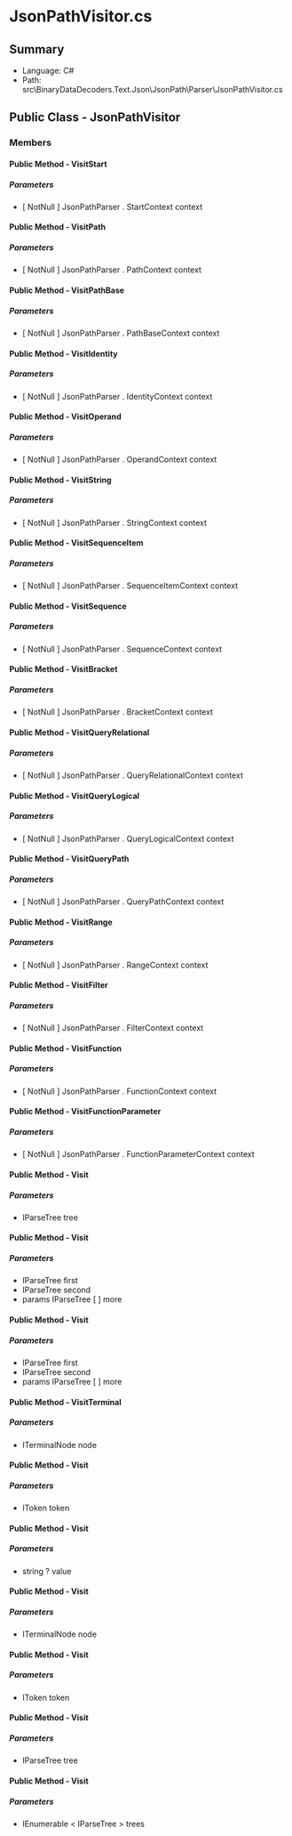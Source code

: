 ﻿# JsonPathVisitor.cs

## Summary

* Language: C#
* Path: src\BinaryDataDecoders.Text.Json\JsonPath\Parser\JsonPathVisitor.cs

## Public Class - JsonPathVisitor

### Members

#### Public Method - VisitStart

#####  Parameters

 - [ NotNull ] JsonPathParser . StartContext context 

#### Public Method - VisitPath

#####  Parameters

 - [ NotNull ] JsonPathParser . PathContext context 

#### Public Method - VisitPathBase

#####  Parameters

 - [ NotNull ] JsonPathParser . PathBaseContext context 

#### Public Method - VisitIdentity

#####  Parameters

 - [ NotNull ] JsonPathParser . IdentityContext context 

#### Public Method - VisitOperand

#####  Parameters

 - [ NotNull ] JsonPathParser . OperandContext context 

#### Public Method - VisitString

#####  Parameters

 - [ NotNull ] JsonPathParser . StringContext context 

#### Public Method - VisitSequenceItem

#####  Parameters

 - [ NotNull ] JsonPathParser . SequenceItemContext context 

#### Public Method - VisitSequence

#####  Parameters

 - [ NotNull ] JsonPathParser . SequenceContext context 

#### Public Method - VisitBracket

#####  Parameters

 - [ NotNull ] JsonPathParser . BracketContext context 

#### Public Method - VisitQueryRelational

#####  Parameters

 - [ NotNull ] JsonPathParser . QueryRelationalContext context 

#### Public Method - VisitQueryLogical

#####  Parameters

 - [ NotNull ] JsonPathParser . QueryLogicalContext context 

#### Public Method - VisitQueryPath

#####  Parameters

 - [ NotNull ] JsonPathParser . QueryPathContext context 

#### Public Method - VisitRange

#####  Parameters

 - [ NotNull ] JsonPathParser . RangeContext context 

#### Public Method - VisitFilter

#####  Parameters

 - [ NotNull ] JsonPathParser . FilterContext context 

#### Public Method - VisitFunction

#####  Parameters

 - [ NotNull ] JsonPathParser . FunctionContext context 

#### Public Method - VisitFunctionParameter

#####  Parameters

 - [ NotNull ] JsonPathParser . FunctionParameterContext context 

#### Public Method - Visit

#####  Parameters

 - IParseTree tree 

#### Public Method - Visit

#####  Parameters

 - IParseTree first 
 - IParseTree second 
 - params IParseTree [  ] more 

#### Public Method - Visit

#####  Parameters

 - IParseTree first 
 - IParseTree second 
 - params IParseTree [  ] more 

#### Public Method - VisitTerminal

#####  Parameters

 - ITerminalNode node 

#### Public Method - Visit

#####  Parameters

 - IToken token 

#### Public Method - Visit

#####  Parameters

 - string ? value 

#### Public Method - Visit

#####  Parameters

 - ITerminalNode node 

#### Public Method - Visit

#####  Parameters

 - IToken token 

#### Public Method - Visit

#####  Parameters

 - IParseTree tree 

#### Public Method - Visit

#####  Parameters

 - IEnumerable < IParseTree > trees 


